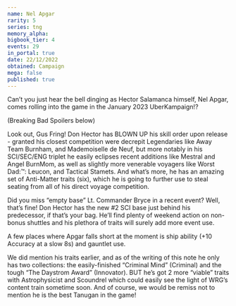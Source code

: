 ```yaml
---
name: Nel Apgar
rarity: 5
series: tng
memory_alpha:
bigbook_tier: 4
events: 29
in_portal: true
date: 22/12/2022
obtained: Campaign
mega: false
published: true
---
```


Can’t you just hear the bell dinging as Hector Salamanca himself, Nel Apgar, comes rolling into the game in the January 2023 UberKampaign!?

(Breaking Bad Spoilers below) 

Look out, Gus Fring!  Don Hector has BLOWN UP his skill order upon release - granted his closest competition were decrepit Legendaries like Away Team Burnham, and Mademoiselle de Neuf, but more notably in his SCI/SEC/ENG triplet he easily eclipses recent additions like Mestral and Angel BurnMom, as well as slightly more venerable voyagers like Worst Dad:™: Leucon, and Tactical Stamets.  And what’s more, he has an amazing set of Anti-Matter traits (six), which he is going to further use to steal seating from all of his direct voyage competition.

Did you miss “empty base” Lt. Commander Bryce in a recent event?  Well, that’s fine!  Don Hector has the new #2 SCI base just behind his predecessor, if that’s your bag.  He’ll find plenty of weekend action on non-bonus shuttles and his plethora of traits will surely add more event use.

A few places where Apgar falls short at the moment is ship ability (+10 Accuracy at a slow 8s) and gauntlet use.

We did mention his traits earlier, and as of the writing of this note he only has two collections: the easily-finished “Criminal Mind” (Criminal) and the tough “The Daystrom Award” (Innovator).  BUT he’s got 2 more “viable” traits with Astrophysicist and Scoundrel which could easily see the light of WRG’s content train sometime soon.  And of course, we would be remiss not to mention he is the best Tanugan in the game!
